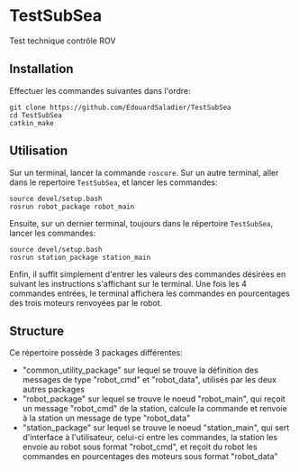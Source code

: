 # TestSubSea

Test technique contrôle ROV 

## Installation

Effectuer les commandes suivantes dans l'ordre:
```
git clone https://github.com/EdouardSaladier/TestSubSea
cd TestSubSea
catkin_make
```

## Utilisation

Sur un terminal, lancer la commande `roscore`.
Sur un autre terminal, aller dans le repertoire `TestSubSea`, et lancer les commandes:
```
source devel/setup.bash
rosrun robot_package robot_main
```
Ensuite, sur un dernier terminal, toujours dans le répertoire `TestSubSea`, lancer les commandes:
```
source devel/setup.bash
rosrun station_package station_main
```
Enfin, il suffit simplement d'entrer les valeurs des commandes désirées en suivant les instructions s'affichant sur le terminal. Une fois les 4 commandes entrées, le terminal affichera les commandes en pourcentages des trois moteurs renvoyées par le robot.

## Structure

Ce répertoire possède 3 packages différentes:
* "common_utility_package" sur lequel se trouve la définition des messages de type "robot_cmd" et "robot_data", utilisés par les deux autres packages
* "robot_package" sur lequel se trouve le noeud "robot_main", qui reçoit un message "robot_cmd" de la station, calcule la commande et renvoie à la station un message de type "robot_data"
* "station_package" sur lequel se trouve le noeud "station_main", qui sert d'interface à l'utilisateur, celui-ci entre les commandes, la station les envoie au robot sous format "robot_cmd", et reçoit du robot les commandes en pourcentages des moteurs sous format "robot_data"